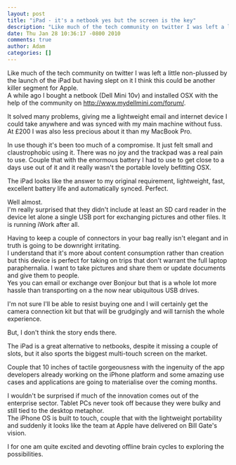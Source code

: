 ```yaml
---
layout: post
title: "iPad - it's a netbook yes but the screen is the key"
description: "Like much of the tech community on twitter I was left a little non-plussed by the launch of the iPad but having slept on it I think this could be another killer segment for Apple. A while ago I bought a netbook (Dell Mini 10v) and installed OSX wi..."
date: Thu Jan 28 10:36:17 -0800 2010
comments: true
author: Adam
categories: []
---
```


Like much of the tech community on twitter I was left a little non-plussed by the launch of the iPad but having slept on it I think this could be another killer segment for Apple. <br />A while ago I bought a netbook (Dell Mini 10v) and installed OSX with the help of the community on <a href="http://www.mydellmini.com/forum/">http://www.mydellmini.com/forum/</a>. <p /> It solved many problems, giving me a lightweight email and internet device I could take anywhere and was synced with my main machine without fuss. At £200 I was also less precious about it than my MacBook Pro. <p /> In use though it's been too much of a compromise. It just felt small and claustrophobic using it. There was no joy and the trackpad was a real pain to use. Couple that with the enormous battery I had to use to get close to a days use out of it and it really wasn't the portable lovely befitting OSX. <p /> The iPad looks like the answer to my original requirement, lightweight, fast, excellent battery life and automatically synced. Perfect. <p /> Well almost. <br />I'm really surprised that they didn't include at least an SD card reader in the device let alone a single USB port for exchanging pictures and other files. It is running iWork after all. <p /> Having to keep a couple of connectors in your bag really isn't elegant and in truth is going to be downright irritating. <br />I understand that it's more about content consumption rather than creation but this device is perfect for taking on trips that don't warrant the full laptop paraphernalia. I want to take pictures and share them or update documents and give them to people. <br />Yes you can email or exchange over Bonjour but that is a whole lot more hassle than transporting on a the now near ubiquitous USB drives. <p /> I'm not sure I'll be able to resist buying one and I will certainly get the camera connection kit but that will be grudgingly and will tarnish the whole experience. <p /> But, I don't think the story ends there. <p /> The iPad is a great alternative to netbooks, despite it missing a couple of slots, but it also sports the biggest multi-touch screen on the market. <p /> Couple that 10 inches of tactile gorgeousness with the ingenuity of the app developers already working on the iPhone platform and some amazing use cases and applications are going to materialise over the coming months. <p /> I wouldn't be surprised if much of the innovation comes out of the enterprise sector. Tablet PCs never took off because they were bulky and still tied to the desktop metaphor. <br />The iPhone OS is built to touch, couple that with the lightweight portability and suddenly it looks like the team at Apple have delivered on Bill Gate's vision. <p /> I for one am quite excited and devoting offline brain cycles to exploring the possibilities.
